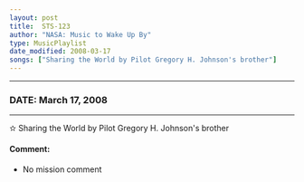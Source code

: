 ```yaml
---
layout: post
title:  STS-123
author: "NASA: Music to Wake Up By"
type: MusicPlaylist
date_modified: 2008-03-17
songs: ["Sharing the World by Pilot Gregory H. Johnson's brother"]
---
```


----
### DATE: March 17, 2008
----
✫ Sharing the World by Pilot Gregory H. Johnson's brother

#### Comment:
* No mission comment



<br/>
<center>
	<a target="_blank"
	   href="https://twitter.com/intent/tweet?hashtags=Space,NASA,Playlist,NASAWakeupCalls,SpaceProgram&text={{ page.author}}, '{{ page.songs.first }}' {{ page.title }}, {{ page.date | date: '%B %d, %Y' }}. {{ site.url }}{{ page.url }} @nasawakeupcalls">
	   <i class="fab fa-twitter" alt="Tweet this page" style="font-size: 1.3em;"></i>
	</a>
	&nbsp; 	<i class="fas fa-user-astronaut" style="font-size: 1.5em;"></i> &nbsp;
    <a type="amzn" search="'Sharing the World by Pilot Gregory H. Johnson's brother'" category="popular music">
        <i class="fab fa-amazon" style="font-size: 1.3em;"></i>
    </a>
</center>
